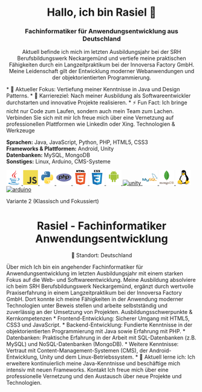 <h1 align="center">Hallo, ich bin Rasiel 👋</h1>
<h3 align="center">Fachinformatiker für Anwendungsentwicklung aus Deutschland</h3>
<p align="center">
Aktuell befinde ich mich im letzten Ausbildungsjahr bei der SRH Berufsbildungswerk Neckargemünd und vertiefe meine praktischen Fähigkeiten durch ein Langzeitpraktikum bei der Innoversa Factory GmbH. Meine Leidenschaft gilt der Entwicklung moderner Webanwendungen und der objektorientierten Programmierung.
</p>
 * 🌱 Aktueller Fokus: Vertiefung meiner Kenntnisse in Java und Design Patterns.
 * 🚀 Karriereziel: Nach meiner Ausbildung als Softwareentwickler durchstarten und innovative Projekte realisieren.
 * ⚡ Fun Fact: Ich bringe nicht nur Code zum Laufen, sondern auch mein Team zum Lachen.
Verbinden Sie sich mit mir
Ich freue mich über eine Vernetzung auf professionellen Plattformen wie LinkedIn oder Xing.
Technologien & Werkzeuge
<p>
<strong>Sprachen:</strong> Java, JavaScript, Python, PHP, HTML5, CSS3<br>
<strong>Frameworks & Plattformen:</strong> Android, Unity<br>
<strong>Datenbanken:</strong> MySQL, MongoDB<br>
<strong>Sonstiges:</strong> Linux, Arduino, CMS-Systeme
</p>
<p align="left">
<a href="https://www.java.com" target="_blank" rel="noreferrer"> <img src="https://raw.githubusercontent.com/devicons/devicon/master/icons/java/java-original.svg" alt="java" width="40" height="40"/> </a>
<a href="https://developer.mozilla.org/en-US/docs/Web/JavaScript" target="_blank" rel="noreferrer"> <img src="https://raw.githubusercontent.com/devicons/devicon/master/icons/javascript/javascript-original.svg" alt="javascript" width="40" height="40"/> </a>
<a href="https://www.python.org" target="_blank" rel="noreferrer"> <img src="https://raw.githubusercontent.com/devicons/devicon/master/icons/python/python-original.svg" alt="python" width="40" height="40"/> </a>
<a href="https://www.php.net" target="_blank" rel="noreferrer"> <img src="https://raw.githubusercontent.com/devicons/devicon/master/icons/php/php-original.svg" alt="php" width="40" height="40"/> </a>
<a href="https://www.w3.org/html/" target="_blank" rel="noreferrer"> <img src="https://raw.githubusercontent.com/devicons/devicon/master/icons/html5/html5-original-wordmark.svg" alt="html5" width="40" height="40"/> </a>
<a href="https://www.w3schools.com/css/" target="_blank" rel="noreferrer"> <img src="https://raw.githubusercontent.com/devicons/devicon/master/icons/css3/css3-original-wordmark.svg" alt="css3" width="40" height="40"/> </a>
<a href="https://developer.android.com" target="_blank" rel="noreferrer"> <img src="https://raw.githubusercontent.com/devicons/devicon/master/icons/android/android-original-wordmark.svg" alt="android" width="40" height="40"/> </a>
<a href="https://unity.com/" target="_blank" rel="noreferrer"> <img src="https://www.vectorlogo.zone/logos/unity3d/unity3d-icon.svg" alt="unity" width="40" height="40"/> </a>
<a href="https://www.mysql.com/" target="_blank" rel="noreferrer"> <img src="https://raw.githubusercontent.com/devicons/devicon/master/icons/mysql/mysql-original-wordmark.svg" alt="mysql" width="40" height="40"/> </a>
<a href="https://www.mongodb.com/" target="_blank" rel="noreferrer"> <img src="https://raw.githubusercontent.com/devicons/devicon/master/icons/mongodb/mongodb-original-wordmark.svg" alt="mongodb" width="40" height="40"/> </a>
<a href="https://www.linux.org/" target="_blank" rel="noreferrer"> <img src="https://raw.githubusercontent.com/devicons/devicon/master/icons/linux/linux-original.svg" alt="linux" width="40" height="40"/> </a>
<a href="https://www.arduino.cc/" target="_blank" rel="noreferrer"> <img src="https://cdn.worldvectorlogo.com/logos/arduino-1.svg" alt="arduino" width="40" height="40"/> </a>
</p>
Variante 2 (Klassisch und Fokussiert)
<h1 align="center">Rasiel - Fachinformatiker Anwendungsentwicklung</h1>
<p align="center">📍 Standort: Deutschland</p>
Über mich
Ich bin ein angehender Fachinformatiker für Anwendungsentwicklung im letzten Ausbildungsjahr mit einem starken Fokus auf die Web- und Softwareentwicklung. Meine Ausbildung absolviere ich beim SRH Berufsbildungswerk Neckargemünd, ergänzt durch wertvolle Praxiserfahrung in einem Langzeitpraktikum bei der Innoversa Factory GmbH.
Dort konnte ich meine Fähigkeiten in der Anwendung moderner Technologien unter Beweis stellen und arbeite selbstständig und zuverlässig an der Umsetzung von Projekten.
Ausbildungsschwerpunkte & Kernkompetenzen
 * Frontend-Entwicklung: Sicherer Umgang mit HTML5, CSS3 und JavaScript.
 * Backend-Entwicklung: Fundierte Kenntnisse in der objektorientierten Programmierung mit Java sowie Erfahrung mit PHP.
 * Datenbanken: Praktische Erfahrung in der Arbeit mit SQL-Datenbanken (z.B. MySQL) und NoSQL-Datenbanken (MongoDB).
 * Weitere Kenntnisse: Vertraut mit Content-Management-Systemen (CMS), der Android-Entwicklung, Unity und dem Linux-Betriebssystem.
 * 🌱 Aktuell lerne ich: Ich erweitere kontinuierlich meine Java-Kenntnisse und beschäftige mich intensiv mit neuen Frameworks.
Kontakt
Ich freue mich über eine professionelle Vernetzung und den Austausch über neue Projekte und Technologien.